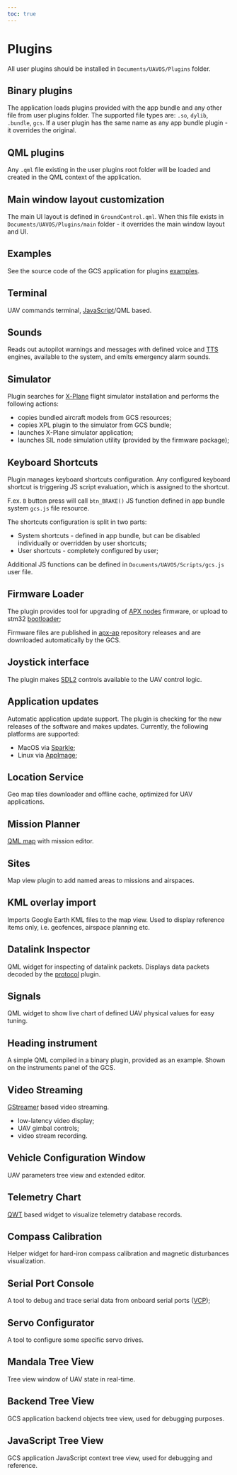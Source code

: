 ```yaml
---
toc: true
---
```


# Plugins

All user plugins should be installed in `Documents/UAVOS/Plugins` folder.

## Binary plugins

The application loads plugins provided with the app bundle and any other file from user plugins folder. The supported file types are: `.so`, `dylib`, `.bundle`, `gcs`. If a user plugin has the same name as any app bundle plugin - it overrides the original.

## QML plugins

Any `.qml` file existing in the user plugins root folder will be loaded and created in the QML context of the application.

## Main window layout customization

The main UI layout is defined in `GroundControl.qml`. When this file exists in `Documents/UAVOS/Plugins/main` folder - it overrides the main window layout and UI.

## Examples

See the source code of the GCS application for plugins [examples](https://github.com/uavos/apx-gcs/tree/main/src/Plugins).

## Terminal

UAV commands terminal, [JavaScript](https://wiki.qt.io/JavaScript)/QML based.

## Sounds

Reads out autopilot warnings and messages with defined voice and [TTS](https://en.wikipedia.org/wiki/Speech_synthesis) engines, available to the system, and emits emergency alarm sounds.

## Simulator

Plugin searches for [X-Plane](https://www.x-plane.com) flight simulator installation and performs the following actions:

* copies bundled aircraft models from GCS resources;
* copies XPL plugin to the simulator from GCS bundle;
* launches X-Plane simulator application;
* launches SIL node simulation utility (provided by the firmware package);

## Keyboard Shortcuts

Plugin manages keyboard shortcuts configuration. Any configured keyboard shortcut is triggering JS script evaluation, which is assigned to the shortcut.

F.ex. `B` button press will call `btn_BRAKE()` JS function defined in app bundle system `gcs.js` file resource.

The shortcuts configuration is split in two parts:

* System shortcuts - defined in app bundle, but can be disabled individually or overridden by user shortcuts;
* User shortcuts - completely configured by user;

Additional JS functions can be defined in `Documents/UAVOS/Scripts/gcs.js` user file.

## Firmware Loader

The plugin provides tool for upgrading of [APX nodes](/hw) firmware, or upload to stm32 [bootloader](https://www.st.com/resource/en/application_note/cd00264342-usart-protocol-used-in-the-stm32-bootloader-stmicroelectronics.pdf);

Firmware files are published in [apx-ap](https://github.com/uavos/apx-ap) repository releases and are downloaded automatically by the GCS.

## Joystick interface

The plugin makes [SDL2](https://www.libsdl.org) controls available to the UAV control logic.

## Application updates

Automatic application update support. The plugin is checking for the new releases of the software and makes updates. Currently, the following platforms are supported:

* MacOS via [Sparkle](https://sparkle-project.org/);
* Linux via [AppImage](https://appimage.org);

## Location Service

Geo map tiles downloader and offline cache, optimized for UAV applications.

## Mission Planner

[QML map](https://doc.qt.io/qt-5/qml-qtlocation-map.html) with mission editor.

## Sites

Map view plugin to add named areas to missions and airspaces.

## KML overlay import

Imports Google Earth KML files to the map view. Used to display reference items only, i.e. geofences, airspace planning etc.

## Datalink Inspector

QML widget for inspecting of datalink packets. Displays data packets decoded by the [protocol](protocols) plugin.

## Signals

QML widget to show live chart of defined UAV physical values for easy tuning.

## Heading instrument

A simple QML compiled in a binary plugin, provided as an example. Shown on the  instruments panel of the GCS.

## Video Streaming

[GStreamer](https://gstreamer.freedesktop.org) based video streaming.

* low-latency video display;
* UAV gimbal controls;
* video stream recording.

## Vehicle Configuration Window

UAV parameters tree view and extended editor.

## Telemetry Chart

[QWT](https://qwt.sourceforge.io) based widget to visualize telemetry database records.

## Compass Calibration

Helper widget for hard-iron compass calibration and magnetic disturbances visualization.

## Serial Port Console

A tool to debug and trace serial data from onboard serial ports ([VCP](/fw));

## Servo Configurator

A tool to configure some specific servo drives.

## Mandala Tree View

Tree view window of UAV state in real-time.

## Backend Tree View

GCS application backend objects tree view, used for debugging purposes.

## JavaScript Tree View

GCS application JavaScript context tree view, used for debugging and reference.
